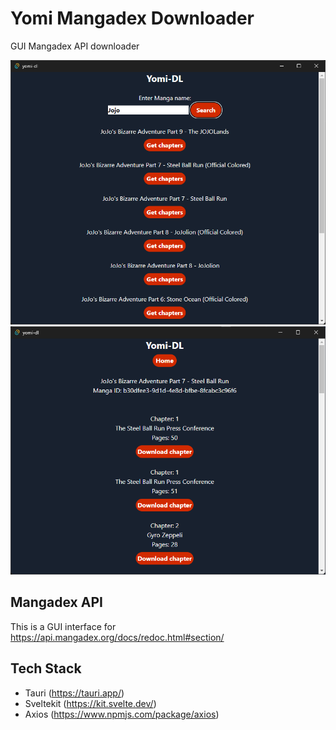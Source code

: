 # Yomi Mangadex Downloader

GUI Mangadex API downloader

![](static/yomi-dl.png)
![](static/yomi-dl-2.png)


## Mangadex API
This is a GUI interface for https://api.mangadex.org/docs/redoc.html#section/


## Tech Stack
- Tauri (https://tauri.app/)
- Sveltekit (https://kit.svelte.dev/)
- Axios (https://www.npmjs.com/package/axios)
